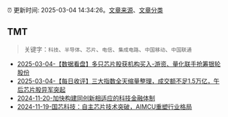 :alarm_clock: 更新时间: 2025-03-04 14:34:26。[文章来源](/README.md)、[文章分类](/TAGS.md)

## TMT


> 关键字：`科技`、`半导体`、`芯片`、`电信`、`集成电路`、`中国移动`、`中国联通`



- [2025-03-04-【数据看盘】多只芯片股获机构买入-游资、量化联手抢筹银轮股份](https://www.cls.cn/detail/1960910) 
- [2025-03-04-【每日收评】三大指数全天缩量整理，成交额不足1.5万亿，午后芯片股异军突起](https://www.cls.cn/detail/1960740) 
- [2024-11-20-加快构建同创新相适应的科技金融体制](https://xueqiu.com/9193403816/313561745) 
- [2024-11-19-国芯科技：自主芯片技术突破，AIMCU重塑行业格局](https://xueqiu.com/8151841495/313402043) 
